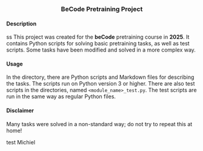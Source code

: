<h3 align="center">BeCode Pretraining Project</h3>

#### Description
ss
This project was created for the **beCode** pretraining course in **2025**. It contains Python scripts
for solving basic pretraining tasks, as well as test scripts. Some tasks have been modified
and solved in a more complex way.

#### Usage

In the directory, there are Python scripts and Markdown files for describing the tasks. 
The scripts run on Python version 3 or higher. There are also test scripts in the directories, 
named `<module_name>_test.py`. The test scripts are run in the same way as regular Python files.

#### Disclaimer

Many tasks were solved in a non-standard way; do not try to repeat this at home!


test Michiel

